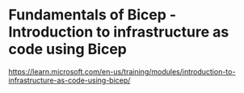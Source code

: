 # Fundamentals of Bicep - Introduction to infrastructure as code using Bicep
https://learn.microsoft.com/en-us/training/modules/introduction-to-infrastructure-as-code-using-bicep/